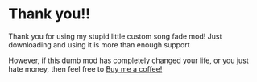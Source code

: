 # Thank you!!

Thank you for using my stupid little custom song fade mod!
Just downloading and using it is more than enough support

However, if this dumb mod has completely changed your life, or you just hate money, then feel free to [Buy me a coffee!](https://ko-fi.com/bobbyshmurner)